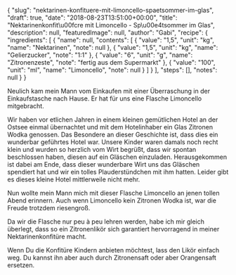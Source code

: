 {
    "slug": "nektarinen-konfituere-mit-limoncello-spaetsommer-im-glas",
    "draft": true,
    "date": "2018-08-23T13:51:00+00:00",
    "title": "Nektarinenkonfit\u00fcre mit Limoncello - Sp\u00e4tsommer im Glas",
    "description": null,
    "featuredImage": null,
    "author": "Gabi",
    "recipe": {
        "ingredients": [
            {
                "name": null,
                "contents": [
                    {
                        "value": "1,5",
                        "unit": "kg",
                        "name": "Nektarinen",
                        "note": null
                    },
                    {
                        "value": "1,5",
                        "unit": "kg",
                        "name": "Gelierzucker",
                        "note": "1:1"
                    },
                    {
                        "value": "6",
                        "unit": "g",
                        "name": "Zitronenzeste",
                        "note": "fertig aus dem Supermarkt"
                    },
                    {
                        "value": "100",
                        "unit": "ml",
                        "name": "Limoncello",
                        "note": null
                    }
                ]
            }
        ],
        "steps": [],
        "notes": null
    }
}

Neulich kam mein Mann vom Einkaufen mit einer Überraschung in der Einkaufstasche nach Hause. Er hat für uns eine Flasche Limoncello mitgebracht. 

Wir haben vor etlichen Jahren in einem kleinen gemütlichen Hotel an der Ostsee einmal übernachtet und mit dem Hotelinhaber ein Glas Zitronen Wodka genossen. Das Besondere an dieser Geschichte ist, dass dies ein wunderbar geführtes Hotel war. Unsere Kinder waren damals noch recht klein und wurden so herzlich vom Wirt begrüßt, dass wir spontan  beschlossen haben, diesen auf ein Gläschen einzuladen. Herausgekommen ist dabei am Ende, dass dieser wunderbare Wirt uns das Gläschen spendiert hat und wir ein tolles Plauderstündchen mit ihm hatten. Leider gibt es dieses kleine Hotel mittlerweile nicht mehr.

Nun wollte mein Mann mich mit dieser Flasche Limoncello an jenen tollen Abend erinnern. Auch wenn Limoncello kein Zitronen Wodka ist, war die Freude trotzdem riesengroß.

Da wir die Flasche nur peu à peu lehren werden, habe ich mir gleich überlegt, dass so ein Zitronenlikör sich garantiert hervorragend in meiner Nektarinenkonfitüre macht.

Wenn Du die Konfitüre Kindern anbieten möchtest, lass den Likör einfach weg. Du kannst ihn aber auch durch Zitronensaft oder aber Orangensaft ersetzen.